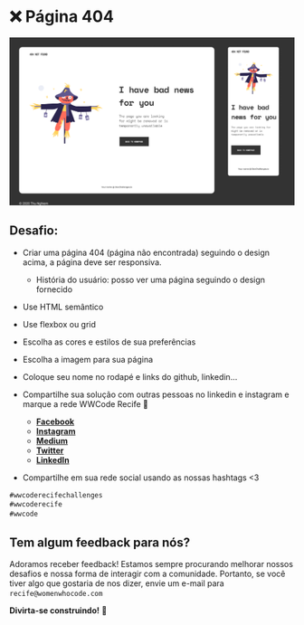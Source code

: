 # ❌  Página 404

![Página não encontrada](404.png)

## Desafio:

- Criar uma página 404 (página não encontrada) seguindo o design acima, a página deve ser responsiva.
  -  História do usuário: posso ver uma página seguindo o design fornecido
- Use HTML semântico
- Use flexbox ou grid
- Escolha as cores e estilos de sua preferências
- Escolha a imagem para sua página
- Coloque seu nome no rodapé e links do github, linkedin...
- Compartilhe sua solução com outras pessoas no linkedin e instagram e marque a rede WWCode Recife 🥰
    - **[Facebook](https://www.facebook.com/groups/wwcrecife)**
    - **[Instagram](http://instagram.com/wwcoderecife)**
    - **[Medium](https://medium.com/@karina_43953)**
    - **[Twitter](https://twitter.com/WWCode_Recife)**
    - **[LinkedIn](https://www.linkedin.com/company/women-who-code-recife)**

- Compartilhe em sua rede social usando as nossas hashtags <3
```javascript
#wwcoderecifechallenges
#wwcoderecife
#wwcode
```

## Tem algum feedback para nós?
Adoramos receber feedback! Estamos sempre procurando melhorar nossos 
desafios e nossa forma de interagir com a comunidade. Portanto, se você 
tiver algo que gostaria de nos dizer, envie um e-mail para `recife@womenwhocode.com`

**Divirta-se construindo!** 🚀
